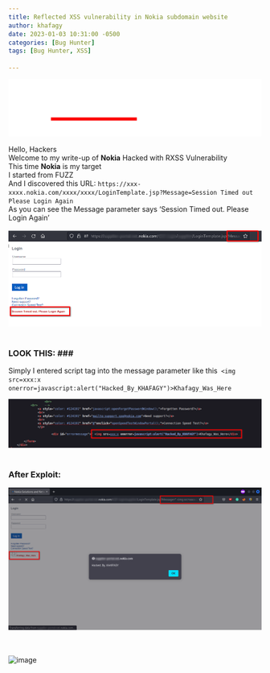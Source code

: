 ```yaml
---
title: Reflected XSS vulnerability in Nokia subdomain website
author: khafagy
date: 2023-01-03 10:31:00 -0500
categories: [Bug Hunter]
tags: [Bug Hunter, XSS]

---
```

![image](https://raw.githubusercontent.com/5afagy/5afagy.github.io/main/assets/image/image29.png)

Hello, Hackers <br>
Welcome to my write-up of **Nokia** Hacked with RXSS Vulnerability<br>
This time **Nokia** is my target<br>
I started from FUZZ<br>
And I discovered this URL: `https://xxx-xxxx.nokia.com/xxxx/xxxx/LoginTemplate.jsp?Message=Session Timed out Please Login Again`<br>
As you can see the Message parameter says ‘Session Timed out. Please Login Again’
<br> <br>
![image](https://raw.githubusercontent.com/5afagy/5afagy.github.io/main/assets/image/image22.png)
<br> <br>

### LOOK THIS: ###<br>
Simply I entered script tag into the message parameter
like this` <img src=xxx:x onerror=javascript:alert("Hacked_By_KHAFAGY")>Khafagy_Was_Here`

![image](https://raw.githubusercontent.com/5afagy/5afagy.github.io/main/assets/image/image21.png)
<br> <br>

### After Exploit: ###
![image](https://raw.githubusercontent.com/5afagy/5afagy.github.io/main/assets/image/image20.png)


<br><br>
![image](https://media.tenor.com/images/a29c7b457e4b2384b42e4a7ae48f554b/raw)
